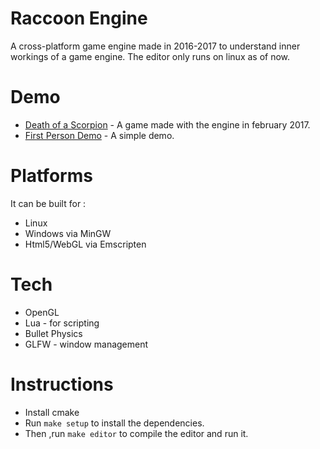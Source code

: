 # Raccoon Engine
A cross-platform game engine made in 2016-2017 to understand inner workings of a game engine.
The editor only runs on linux as of now.
# Demo
-  [Death of a Scorpion] - A game made with the engine in february 2017.
-  [First Person Demo] - A simple demo.
# Platforms
It can be built for :
-   Linux
-   Windows via MinGW
-   Html5/WebGL via Emscripten
# Tech
- OpenGL
- Lua   - for scripting
- Bullet Physics
- GLFW - window management 
# Instructions
* Install cmake
* Run `make setup` to install the dependencies.
* Then ,run `make editor` to compile the editor and run it.

[Death of a Scorpion]: https://github.com/yeshvvvanth/racoon-engine/dos
[First Person Demo]: https://github.com/yeshvvvanth/racoon-engine/fps_demo
